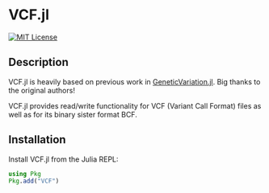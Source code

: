 # VCF.jl

[![MIT License](https://img.shields.io/badge/license-MIT-green.svg?style=flat-square)](https://github.com/rasmushenningsson/VCF.jl/blob/master/LICENSE)
<!--
[![Stable documentation](https://img.shields.io/badge/docs-stable-blue.svg?style=flat-square)](https://biojulia.github.io/GeneticVariation.jl/stable)
[![Latest documentation](https://img.shields.io/badge/docs-latest-blue.svg?style=flat-square)](https://biojulia.github.io/GeneticVariation.jl/latest)
-->

## Description

VCF.jl is heavily based on previous work in [GeneticVariation.jl](https://github.com/BioJulia/GeneticVariation.jl).
Big thanks to the original authors!

VCF.jl provides read/write functionality for VCF (Variant Call Format) files as
well as for its binary sister format BCF.


## Installation

Install VCF.jl from the Julia REPL:

```julia
using Pkg
Pkg.add("VCF")
```
